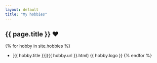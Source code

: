 ```yaml
---
layout: default
title: "My hobbies"
---
```


## {{ page.title }} :heart:

{% for hobby in site.hobbies %}
* [{{ hobby.title }}]({{ hobby.url }}.html) {{ hobby.logo }}
{% endfor %}

